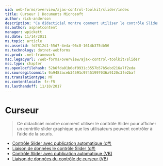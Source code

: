 ```yaml
---
uid: web-forms/overview/ajax-control-toolkit/slider/index
title: Curseur | Documents Microsoft
author: rick-anderson
description: "Ce didacticiel montre comment utiliser le contrôle Slider pour afficher un contrôle slider graphique que les utilisateurs peuvent contrôler à l’aide de la souris."
ms.author: aspnetcontent
manager: wpickett
ms.date: 11/14/2011
ms.topic: article
ms.assetid: fd7812d1-55d7-4e4a-96c8-1614b375db56
ms.technology: dotnet-webforms
ms.prod: .net-framework
msc.legacyurl: /web-forms/overview/ajax-control-toolkit/slider
msc.type: chapter
ms.openlocfilehash: 52b6fda01b6ef9931c3557b57b5ebd216a7f2eda
ms.sourcegitcommit: 9a9483aceb34591c97451997036a9120c3fe2baf
ms.translationtype: MT
ms.contentlocale: fr-FR
ms.lasthandoff: 11/10/2017
---
```

<a name="slider"></a>Curseur
====================
> Ce didacticiel montre comment utiliser le contrôle Slider pour afficher un contrôle slider graphique que les utilisateurs peuvent contrôler à l’aide de la souris.


- [Contrôle Slider avec publication automatique (c#)](using-the-slider-control-with-auto-postback-cs.md)
- [Liaison de données le contrôle Slider (c#)](databinding-the-slider-control-cs.md)
- [Contrôle Slider avec publication automatique (VB)](using-the-slider-control-with-auto-postback-vb.md)
- [Liaison de données du contrôle de curseur (VB)](databinding-the-slider-control-vb.md)
